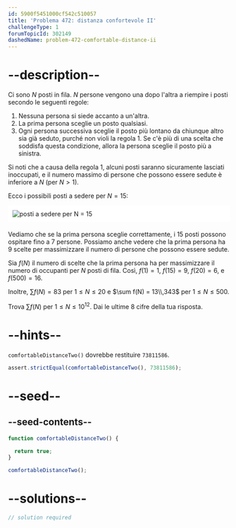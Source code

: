 ```yaml
---
id: 5900f5451000cf542c510057
title: 'Problema 472: distanza confortevole II'
challengeType: 1
forumTopicId: 302149
dashedName: problem-472-comfortable-distance-ii
---
```


# --description--

Ci sono $N$ posti in fila. $N$ persone vengono una dopo l'altra a riempire i posti secondo le seguenti regole:

1. Nessuna persona si siede accanto a un'altra.
1. La prima persona sceglie un posto qualsiasi.
1. Ogni persona successiva sceglie il posto più lontano da chiunque altro sia già seduto, purché non violi la regola 1. Se c'è più di una scelta che soddisfa questa condizione, allora la persona sceglie il posto più a sinistra.

Si noti che a causa della regola 1, alcuni posti saranno sicuramente lasciati inoccupati, e il numero massimo di persone che possono essere sedute è inferiore a $N$ (per $N > 1$).

Ecco i possibili posti a sedere per $N = 15$:

<img alt="posti a sedere per N = 15" src="https://cdn.freecodecamp.org/curriculum/project-euler/comfortable-distance-ii.png" style="background-color: white; padding: 10px; display: block; margin-right: auto; margin-left: auto; margin-bottom: 1.2rem;" />

Vediamo che se la prima persona sceglie correttamente, i 15 posti possono ospitare fino a 7 persone. Possiamo anche vedere che la prima persona ha 9 scelte per massimizzare il numero di persone che possono essere sedute.

Sia $f(N)$ il numero di scelte che la prima persona ha per massimizzare il numero di occupanti per $N$ posti di fila. Così, $f(1) = 1$, $f(15) = 9$, $f(20) = 6$, e $f(500) = 16$.

Inoltre, $\sum f(N) = 83$ per $1 ≤ N ≤ 20$ e $\sum f(N) = 13\\,343$ per $1 ≤ N ≤ 500$.

Trova $\sum f(N)$ per $1 ≤ N ≤ {10}^{12}$. Dai le ultime 8 cifre della tua risposta.

# --hints--

`comfortableDistanceTwo()` dovrebbe restituire `73811586`.

```js
assert.strictEqual(comfortableDistanceTwo(), 73811586);
```

# --seed--

## --seed-contents--

```js
function comfortableDistanceTwo() {

  return true;
}

comfortableDistanceTwo();
```

# --solutions--

```js
// solution required
```
